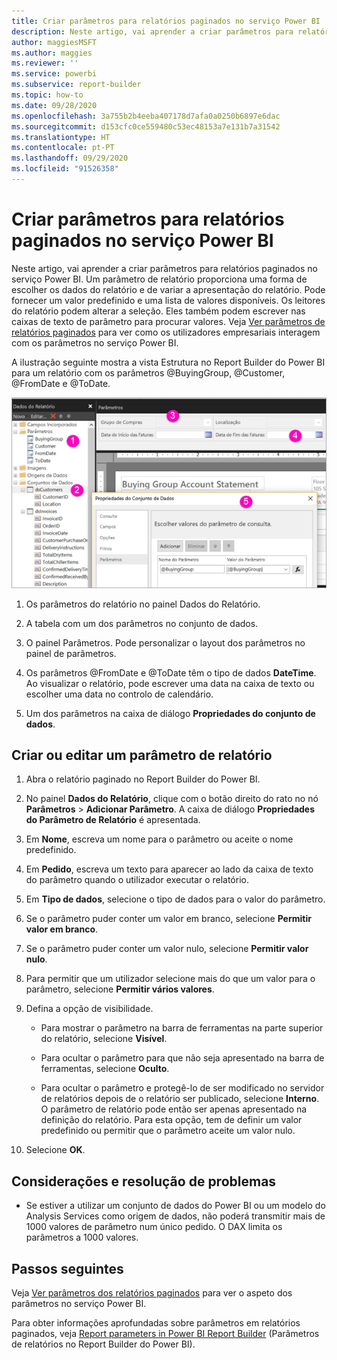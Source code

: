 ```yaml
---
title: Criar parâmetros para relatórios paginados no serviço Power BI
description: Neste artigo, vai aprender a criar parâmetros para relatórios paginados no serviço Power BI.
author: maggiesMSFT
ms.author: maggies
ms.reviewer: ''
ms.service: powerbi
ms.subservice: report-builder
ms.topic: how-to
ms.date: 09/28/2020
ms.openlocfilehash: 3a755b2b4eeba407178d7afa0a0250b6897e6dac
ms.sourcegitcommit: d153cfc0ce559480c53ec48153a7e131b7a31542
ms.translationtype: HT
ms.contentlocale: pt-PT
ms.lasthandoff: 09/29/2020
ms.locfileid: "91526358"
---
```

# <a name="create-parameters-for-paginated-reports-in-the-power-bi-service"></a>Criar parâmetros para relatórios paginados no serviço Power BI

Neste artigo, vai aprender a criar parâmetros para relatórios paginados no serviço Power BI.  Um parâmetro de relatório proporciona uma forma de escolher os dados do relatório e de variar a apresentação do relatório. Pode fornecer um valor predefinido e uma lista de valores disponíveis. Os leitores do relatório podem alterar a seleção. Eles também podem escrever nas caixas de texto de parâmetro para procurar valores. Veja [Ver parâmetros de relatórios paginados](../consumer/paginated-reports-view-parameters.md) para ver como os utilizadores empresariais interagem com os parâmetros no serviço Power BI.  

A ilustração seguinte mostra a vista Estrutura no Report Builder do Power BI para um relatório com os parâmetros @BuyingGroup, @Customer, @FromDate e @ToDate. 
  
![Parâmetros no Report Builder](media/paginated-reports-parameters/power-bi-paginated-parameters-report-builder.png)
  
1.  Os parâmetros do relatório no painel Dados do Relatório.  
  
2.  A tabela com um dos parâmetros no conjunto de dados.  
  
3.  O painel Parâmetros. Pode personalizar o layout dos parâmetros no painel de parâmetros. 
  
4.  Os parâmetros @FromDate e @ToDate têm o tipo de dados **DateTime**. Ao visualizar o relatório, pode escrever uma data na caixa de texto ou escolher uma data no controlo de calendário. 

5.  Um dos parâmetros na caixa de diálogo **Propriedades do conjunto de dados**.  

  
## <a name="create-or-edit-a-report-parameter"></a>Criar ou editar um parâmetro de relatório  
  
1.  Abra o relatório paginado no Report Builder do Power BI.

1. No painel **Dados do Relatório**, clique com o botão direito do rato no nó **Parâmetros** > **Adicionar Parâmetro**. A caixa de diálogo **Propriedades do Parâmetro de Relatório** é apresentada.  
  
2.  Em **Nome**, escreva um nome para o parâmetro ou aceite o nome predefinido.  
  
3.  Em **Pedido**, escreva um texto para aparecer ao lado da caixa de texto do parâmetro quando o utilizador executar o relatório.  
  
4.  Em **Tipo de dados**, selecione o tipo de dados para o valor do parâmetro.  
  
5.  Se o parâmetro puder conter um valor em branco, selecione **Permitir valor em branco**.  
  
6.  Se o parâmetro puder conter um valor nulo, selecione **Permitir valor nulo**.  
  
7.  Para permitir que um utilizador selecione mais do que um valor para o parâmetro, selecione **Permitir vários valores**.  
  
8.  Defina a opção de visibilidade.  
  
    -   Para mostrar o parâmetro na barra de ferramentas na parte superior do relatório, selecione **Visível**.  
  
    -   Para ocultar o parâmetro para que não seja apresentado na barra de ferramentas, selecione **Oculto**.  
  
    -   Para ocultar o parâmetro e protegê-lo de ser modificado no servidor de relatórios depois de o relatório ser publicado, selecione **Interno**. O parâmetro de relatório pode então ser apenas apresentado na definição do relatório. Para esta opção, tem de definir um valor predefinido ou permitir que o parâmetro aceite um valor nulo.  
  
9. Selecione **OK**. 

## <a name="considerations-and-troubleshooting"></a>Considerações e resolução de problemas

- Se estiver a utilizar um conjunto de dados do Power BI ou um modelo do Analysis Services como origem de dados, não poderá transmitir mais de 1000 valores de parâmetro num único pedido. O DAX limita os parâmetros a 1000 valores. 

 
## <a name="next-steps"></a>Passos seguintes

Veja [Ver parâmetros dos relatórios paginados](../consumer/paginated-reports-view-parameters.md) para ver o aspeto dos parâmetros no serviço Power BI.

Para obter informações aprofundadas sobre parâmetros em relatórios paginados, veja [Report parameters in Power BI Report Builder](report-builder-parameters.md) (Parâmetros de relatórios no Report Builder do Power BI).
